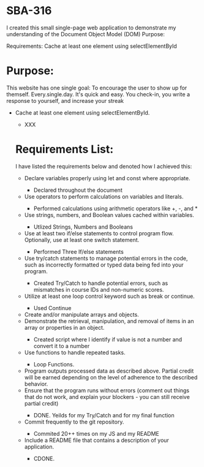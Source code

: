 # SBA-316

I created this small single-page web application to demonstrate my understanding of the Document Object Model (DOM)
Purpose:

Requirements:
Cache at least one element using selectElementById

<h1>Purpose: </h1>

<p>This website has one single goal: To encourage the user to show up for themself. Every.single.day. It's quick and easy. You check-in, you write a response to yourself, and increase your streak

<ul>
<li>Cache at least one element using selectElementById.</li>
    <ul> <li> XXX </ul>


<h1> Requirements List: </h1>
<p>I have listed the requirements below and denoted how I achieved this: </p>

<ul>
<li>Declare variables properly using let and const where appropriate.</li>
    <ul> <li> Declared throughout the document</ul>
<li>Use operators to perform calculations on variables and literals.</li>
    <ul> <li>Performed calculations using arithmetic operators like +, -, and * </ul>
<li>Use strings, numbers, and Boolean values cached within variables.</li>
    <ul> <li>Utlized Strings, Numbers and Booleans </ul>
<li>Use at least two if/else statements to control program flow. Optionally, use at least one switch statement.</li>
    <ul> <li>Performed Three If/else statements </ul>
<li>Use try/catch statements to manage potential errors in the code, such as incorrectly formatted or typed data being fed into your program.</li>
    <ul> <li>Created Try/Catch to handle potential errors, such as mismatches in course IDs and non-numeric scores.</ul>
<li>Utilize at least one loop control keyword such as break or continue.</li>
     <ul> <li>Used Continue</ul>
<li>Create and/or manipulate arrays and objects.</li>
<li>Demonstrate the retrieval, manipulation, and removal of items in an array or properties in an object.</li>
 <ul> <li>Created script where I identify if value is not a number and convert it to a number </ul>
<li>Use functions to handle repeated tasks.</li>
 <ul> <li>Loop Functions.</ul>
<li>Program outputs processed data as described above. Partial credit will be earned depending on the level of adherence to the described behavior.</li>
<li>Ensure that the program runs without errors (comment out things that do not work, and explain your blockers - you can still receive partial credit)</li>
     <ul> <li>DONE. Yeilds for my Try/Catch and for my final function</ul>
<li>Commit frequently to the git repository.</li>
 <ul> <li>Commited 20++ times on my JS and my README</ul>
<li>Include a README file that contains a description of your application.</li>
 <ul> <li>CDONE.</ul>
</ul>
